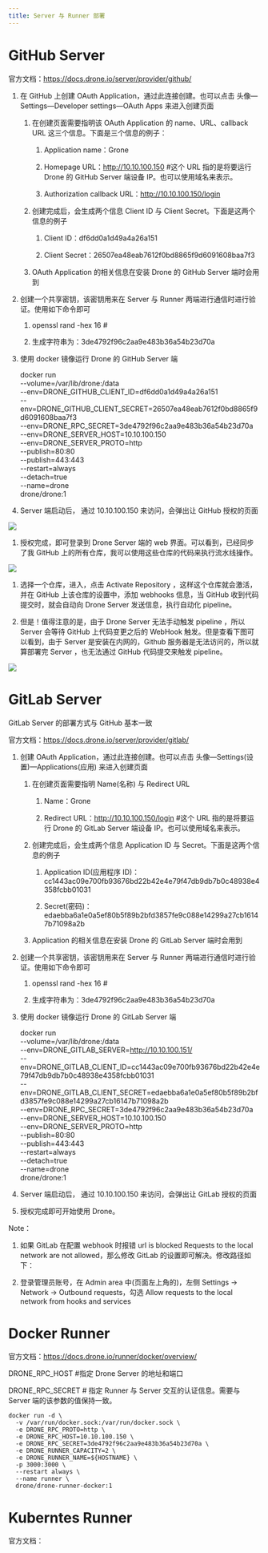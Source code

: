 ```yaml
---
title: Server 与 Runner 部署
---
```


# GitHub Server

官方文档：<https://docs.drone.io/server/provider/github/>

1. 在 GitHub 上创建 OAuth Application，通过此连接创建。也可以点击 头像—Settings—Developer settings—OAuth Apps 来进入创建页面

   1. 在创建页面需要指明该 OAuth Application 的 name、URL、callback URL 这三个信息。下面是三个信息的例子：

      1. Application name：Grone

      2. Homepage URL：<http://10.10.100.150> #这个 URL 指的是将要运行 Drone 的 GitHub Server 端设备 IP。也可以使用域名来表示。

      3. Authorization callback URL：<http://10.10.100.150/login>

   2. 创建完成后，会生成两个信息 Client ID 与 Client Secret。下面是这两个信息的例子

      1. Client ID：df6dd0a1d49a4a26a151

      2. Client Secret：26507ea48eab7612f0bd8865f9d6091608baa7f3

   3. OAuth Application 的相关信息在安装 Drone 的 GitHub Server 端时会用到

2. 创建一个共享密钥，该密钥用来在 Server 与 Runner 两端进行通信时进行验证。使用如下命令即可

   1. openssl rand -hex 16 #

   2. 生成字符串为：3de4792f96c2aa9e483b36a54b23d70a

3. 使用 docker 镜像运行 Drone 的 GitHub Server 端


    docker run \
      --volume=/var/lib/drone:/data \
      --env=DRONE_GITHUB_CLIENT_ID=df6dd0a1d49a4a26a151 \
      --env=DRONE_GITHUB_CLIENT_SECRET=26507ea48eab7612f0bd8865f9d6091608baa7f3 \
      --env=DRONE_RPC_SECRET=3de4792f96c2aa9e483b36a54b23d70a \
      --env=DRONE_SERVER_HOST=10.10.100.150 \
      --env=DRONE_SERVER_PROTO=http \
      --publish=80:80 \
      --publish=443:443 \
      --restart=always \
      --detach=true \
      --name=drone \
      drone/drone:1

1. Server 端启动后， 通过 10.10.100.150 来访问，会弹出让 GitHub 授权的页面

![](https://notes-learning.oss-cn-beijing.aliyuncs.com/qqgger/1616077734543-9c1fcf23-8238-46a8-b2b6-75e5be31e563.jpeg)

1. 授权完成，即可登录到 Drone Server 端的 web 界面。可以看到，已经同步了我 GitHub 上的所有仓库，我可以使用这些仓库的代码来执行流水线操作。

![](https://notes-learning.oss-cn-beijing.aliyuncs.com/qqgger/1616077734552-f99408e2-e44f-439e-bc0a-7286a3c644fd.jpeg)

1. 选择一个仓库，进入，点击 Activate Repository ，这样这个仓库就会激活，并在 GitHub 上该仓库的设置中，添加 webhooks 信息，当 GitHub 收到代码提交时，就会自动向 Drone Server 发送信息，执行自动化 pipeline。

2. 但是！值得注意的是，由于 Drone Server 无法手动触发 pipeline ，所以 Server 会等待 GitHub 上代码变更之后的 WebHook 触发。但是查看下图可以看到，由于 Server 是安装在内网的，Github 服务器是无法访问的，所以就算部署完 Server ，也无法通过 GitHub 代码提交来触发 pipeline。

![](https://notes-learning.oss-cn-beijing.aliyuncs.com/qqgger/1616077734546-284ab667-96a1-4dcf-a36d-73f507314160.jpeg)

# GitLab Server

GitLab Server 的部署方式与 GitHub 基本一致

官方文档：<https://docs.drone.io/server/provider/gitlab/>

1. 创建 OAuth Application，通过此连接创建。也可以点击 头像—Settings(设置)—Applications(应用) 来进入创建页面

   1. 在创建页面需要指明 Name(名称) 与 Redirect URL

      1. Name：Grone

      2. Redirect URL：<http://10.10.100.150/login> #这个 URL 指的是将要运行 Drone 的 GitLab Server 端设备 IP。也可以使用域名来表示。

   2. 创建完成后，会生成两个信息 Application ID 与 Secret。下面是这两个信息的例子

      1. Application ID(应用程序 ID)：cc1443ac09e700fb93676bd22b42e4e79f47db9db7b0c48938e4358fcbb01031

      2. Secret(密码)：edaebba6a1e0a5ef80b5f89b2bfd3857fe9c088e14299a27cb16147b71098a2b

   3. Application 的相关信息在安装 Drone 的 GitLab Server 端时会用到

2. 创建一个共享密钥，该密钥用来在 Server 与 Runner 两端进行通信时进行验证。使用如下命令即可

   1. openssl rand -hex 16 #

   2. 生成字符串为：3de4792f96c2aa9e483b36a54b23d70a

3. 使用 docker 镜像运行 Drone 的 GitLab Server 端


    docker run \
      --volume=/var/lib/drone:/data \
      --env=DRONE_GITLAB_SERVER=http://10.10.100.151/ \
      --env=DRONE_GITLAB_CLIENT_ID=cc1443ac09e700fb93676bd22b42e4e79f47db9db7b0c48938e4358fcbb01031 \
      --env=DRONE_GITLAB_CLIENT_SECRET=edaebba6a1e0a5ef80b5f89b2bfd3857fe9c088e14299a27cb16147b71098a2b \
      --env=DRONE_RPC_SECRET=3de4792f96c2aa9e483b36a54b23d70a \
      --env=DRONE_SERVER_HOST=10.10.100.150 \
      --env=DRONE_SERVER_PROTO=http \
      --publish=80:80 \
      --publish=443:443 \
      --restart=always \
      --detach=true \
      --name=drone \
      drone/drone:1

1. Server 端启动后， 通过 10.10.100.150 来访问，会弹出让 GitLab 授权的页面

2. 授权完成即可开始使用 Drone。

Note：

1. 如果 GitLab 在配置 webhook 时报错 url is blocked Requests to the local network are not allowed，那么修改 GitLab 的设置即可解决。修改路径如下：

2. 登录管理员账号，在 Admin area 中(页面左上角的)，左侧 Settings -> Network -> Outbound requests，勾选 Allow requests to the local network from hooks and services

# Docker Runner

官方文档：<https://docs.drone.io/runner/docker/overview/>

DRONE_RPC_HOST #指定 Drone Server 的地址和端口

DRONE_RPC_SECRET # 指定 Runner 与 Server 交互的认证信息。需要与 Server 端的该参数的值保持一致。

    docker run -d \
      -v /var/run/docker.sock:/var/run/docker.sock \
      -e DRONE_RPC_PROTO=http \
      -e DRONE_RPC_HOST=10.10.100.150 \
      -e DRONE_RPC_SECRET=3de4792f96c2aa9e483b36a54b23d70a \
      -e DRONE_RUNNER_CAPACITY=2 \
      -e DRONE_RUNNER_NAME=${HOSTNAME} \
      -p 3000:3000 \
      --restart always \
      --name runner \
      drone/drone-runner-docker:1

# Kuberntes Runner

官方文档：
